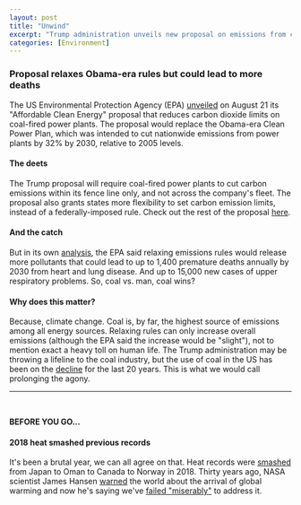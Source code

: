 ```yaml
---
layout: post
title: "Unwind"
excerpt: "Trump administration unveils new proposal on emissions from coal. 2018 smashed all previous heat records."
categories: [Environment]
---
```


### Proposal relaxes Obama-era rules but could lead to more deaths

The US Environmental Protection Agency (EPA) <a href="https://www.axios.com/epa-obama-climate-policy-rule-carbon-f4204c22-996d-4eb2-9fcb-b227c23ae0b1.html" target="_blank">unveiled</a> on August 21 its "Affordable Clean Energy" proposal that reduces carbon dioxide limits on coal-fired power plants. The proposal would replace the Obama-era Clean Power Plan, which was intended to cut nationwide emissions from power plants by 32% by 2030, relative to 2005 levels.

#### The deets

The Trump proposal will require coal-fired power plants to cut carbon emissions within its fence line only, and not across the company's fleet. The proposal also grants states more flexibility to set carbon emission limits, instead of a federally-imposed rule. Check out the rest of the proposal <a href="https://www.epa.gov/sites/production/files/2018-08/documents/ace_overview_0.pdf" target="_blank">here</a>.

#### And the catch

But in its own <a href="https://www.nytimes.com/2018/08/21/climate/epa-coal-pollution-deaths.html?action=click&module=Top%20Stories&pgtype=Homepage" target="_blank">analysis</a>, the EPA said relaxing emissions rules would release more pollutants that could lead to up to 1,400 premature deaths annually by 2030 from heart and lung disease. And up to 15,000 new cases of upper respiratory problems. So, coal vs. man, coal wins?

#### Why does this matter?

Because, climate change. Coal is, by far, the highest source of emissions among all energy sources. Relaxing rules can only increase overall emissions (although the EPA said the increase would be "slight"), not to mention exact a heavy toll on human life. The Trump administration may be throwing a lifeline to the coal industry, but the use of coal in the US has been on the <a href="https://www.axios.com/clean-power-plan-replacement-trump-administration-coal-067a75b4-8fb6-4352-858a-f514cbd62a38.html" target="_blank">decline</a> for the last 20 years. This is what we would call prolonging the agony.

* * *
<br />

**BEFORE YOU GO...**

#### **2018 heat smashed previous records**

It's been a brutal year, we can all agree on that. Heat records were <a href="https://www.axios.com/heat-records-temperature-climate-change-map-f82a017b-4383-43d0-ae52-42517138b108.html" target="_blank">smashed</a> from Japan to Oman to Canada to Norway in 2018. Thirty years ago, NASA scientist James Hansen <a href="https://climatechange.procon.org/sourcefiles/1988_Hansen_Senate_Testimony.pdf" target="_blank">warned</a> the world about the arrival of global warming and now he's saying we've <a href="https://www.theguardian.com/environment/2018/jun/19/james-hansen-nasa-scientist-climate-change-warning" target="_blank">failed "miserably"</a> to address it.
